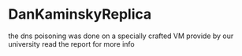 # DanKaminskyReplica
the dns poisoning was done on a specially crafted VM provide by our university 
read the report for more info
